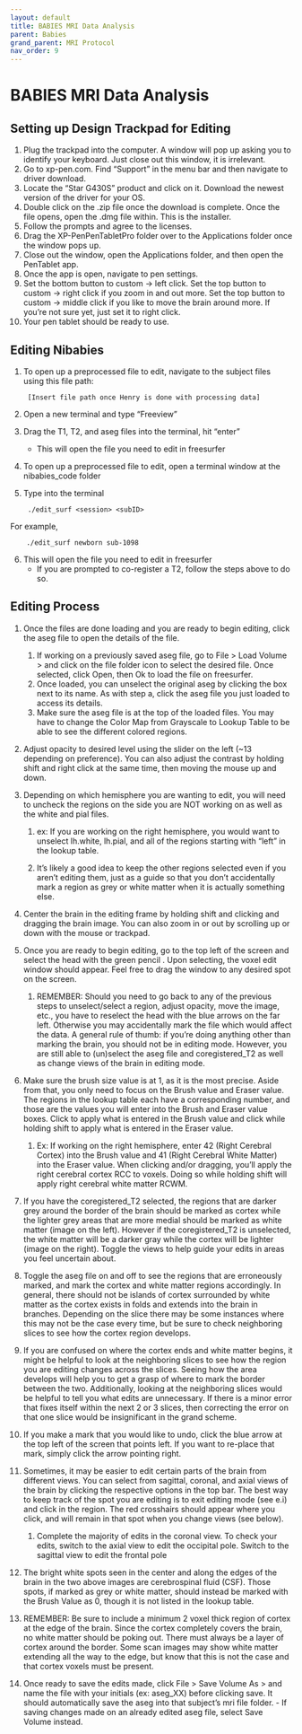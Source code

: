 ```yaml
---
layout: default
title: BABIES MRI Data Analysis
parent: Babies
grand_parent: MRI Protocol
nav_order: 9
---
```


# BABIES MRI Data Analysis

## Setting up Design Trackpad for Editing

1. Plug the trackpad into the computer. A window will pop up asking you to identify your keyboard. Just close out this window, it is irrelevant.
2. Go to xp-pen.com. Find “Support” in the menu bar and then navigate to driver download.
3. Locate the “Star G430S” product and click on it. Download the newest version of the driver for your OS.
4. Double click on the .zip file once the download is complete. Once the file opens, open the .dmg file within. This is the installer.
5. Follow the prompts and agree to the licenses.
6. Drag the XP-PenPenTabletPro folder over to the Applications folder once the window pops up.
7. Close out the window, open the Applications folder, and then open the PenTablet app.
8. Once the app is open, navigate to pen settings.
9. Set the bottom button to custom -> left click. Set the top button to custom -> right click if you zoom in and out more. Set the top button to custom -> middle click if you like to move the brain around more. If you’re not sure yet, just set it to right click.
10. Your pen tablet should be ready to use.

## Editing Nibabies

1. To open up a preprocessed file to edit, navigate to the subject files using this file path:

        [Insert file path once Henry is done with processing data]

2. Open a new terminal and type “Freeview”
3. Drag the T1, T2, and aseg files into the terminal, hit “enter”
    * This will open the file you need to edit in freesurfer

4. To open up a preprocessed file to edit, open a terminal window at the nibabies_code folder
5. Type into the terminal 

        ./edit_surf <session> <subID>

For example, 

        
        ./edit_surf newborn sub-1098

6. This will open the file you need to edit in freesurfer
    * If you are prompted to co-register a T2, follow the steps above to do so.

## Editing Process

1. Once the files are done loading and you are ready to begin editing, click the aseg file to open the details of the file.
    1. If working on a previously saved aseg file, go to File > Load Volume > and click on the file folder icon to select the desired file. Once selected, click Open, then Ok to load the file on freesurfer.
    2. Once loaded, you can unselect the original aseg by clicking the box next to its name. As with step a, click the aseg file you just loaded to access its details.
    3. Make sure the aseg file is at the top of the loaded files. You may have to change the Color Map from Grayscale to Lookup Table to be able to see the different colored regions.
2. Adjust opacity to desired level using the slider on the left (~13 depending on preference). You can also adjust the contrast by holding shift and right click at the same time, then moving the mouse up and down.
3. Depending on which hemisphere you are wanting to edit, you will need to uncheck the regions on the side you are NOT working on as well as the white and pial files.
    1. ex: If you are working on the right hemisphere, you would want to unselect lh.white, lh.pial, and all of the regions starting with “left” in the lookup table.

    2. It’s likely a good idea to keep the other regions selected even if you aren’t editing them, just as a guide so that you don’t accidentally mark a region as grey or white matter when it is actually something else.
4. Center the brain in the editing frame by holding shift and clicking and dragging the brain image. You can also zoom in or out by scrolling up or down with the mouse or trackpad.
5. Once you are ready to begin editing, go to the top left of the screen and select the head with the green pencil . Upon selecting, the voxel edit window should appear. Feel free to drag the window to any desired spot on the screen.

    1. REMEMBER: Should you need to go back to any of the previous steps to unselect/select a region, adjust opacity, move the image, etc., you have to reselect the head with the blue arrows on the far left. Otherwise you may accidentally mark the file which would affect the data. A general rule of thumb: if you’re doing anything other than marking the brain, you should not be in editing mode. However, you are still able to (un)select the aseg file and coregistered_T2 as well as change views of the brain in editing mode.
6. Make sure the brush size value is at 1, as it is the most precise. Aside from that, you only need to focus on the Brush value and Eraser value. The regions in the lookup table each have a corresponding number, and those are the values you will enter into the Brush and Eraser value boxes. Click to apply what is entered in the Brush value and click while holding shift to apply what is entered in the Eraser value.
    1. Ex: If working on the right hemisphere, enter 42 (Right Cerebral Cortex) into the Brush value and 41 (Right Cerebral White Matter) into the Eraser value. When clicking and/or dragging, you’ll apply the right cerebral cortex RCC to voxels. Doing so while holding shift will apply right cerebral white matter RCWM.
7. If you have the coregistered_T2 selected, the regions that are darker grey around the border of the brain should be marked as cortex while the lighter grey areas that are more medial should be marked as white matter (image on the left). However if the coregistered_T2 is unselected, the white matter will be a darker gray while the cortex will be lighter (image on the right). Toggle the views to help guide your edits in areas you feel uncertain about.

8. Toggle the aseg file on and off to see the regions that are erroneously marked, and mark the cortex and white matter regions accordingly. In general, there should not be islands of cortex surrounded by white matter as the cortex exists in folds and extends into the brain in branches. Depending on the slice there may be some instances where this may not be the case every time, but be sure to check neighboring slices to see how the cortex region develops.
9. If you are confused on where the cortex ends and white matter begins, it might be helpful to look at the neighboring slices to see how the region you are editing changes across the slices. Seeing how the area develops will help you to get a grasp of where to mark the border between the two. Additionally, looking at the neighboring slices would be helpful to tell you what edits are unnecessary. If there is a minor error that fixes itself within the next 2 or 3 slices, then correcting the error on that one slice would be insignificant in the grand scheme. 
10. If you make a mark that you would like to undo, click the blue arrow at the top left of the screen that points left. If you want to re-place that mark, simply click the arrow pointing right.
11. Sometimes, it may be easier to edit certain parts of the brain from different views. You can select from sagittal, coronal, and axial views of the brain by clicking the respective options in the top bar. The best way to keep track of the spot you are editing is to exit editing mode (see e.i) and click in the region. The red crosshairs should appear where you click, and will remain in that spot when you change views (see below).
    1. Complete the majority of edits in the coronal view. To check your edits, switch to the axial view to edit the occipital pole. Switch to the sagittal view to edit the frontal pole

12. The bright white spots seen in the center and along the edges of the brain in the two above images are cerebrospinal fluid (CSF). Those spots, if marked as grey or white matter, should instead be marked with the Brush Value as 0, though it is not listed in the lookup table.
13. REMEMBER: Be sure to include a minimum 2 voxel thick region of cortex at the edge of the brain. Since the cortex completely covers the brain, no white matter should be poking out. There must always be a layer of cortex around the border. Some scan images may show white matter extending all the way to the edge, but know that this is not the case and that cortex voxels must be present.
14. Once ready to save the edits made, click File > Save Volume As > and name the file with your initials (ex: aseg_XX) before clicking save. It should automatically save the aseg into that subject’s mri file folder. 
        - If saving changes made on an already edited aseg file, select Save Volume instead.

